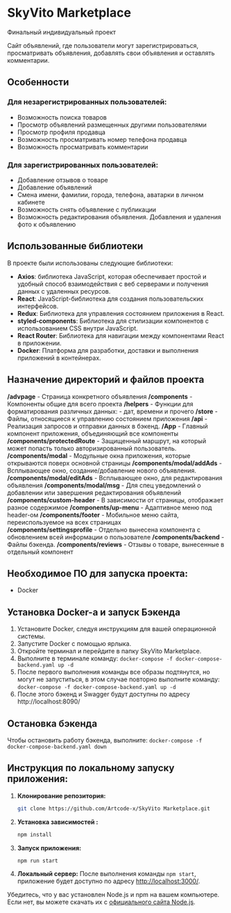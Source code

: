 # SkyVito Marketplace

Финальный индивидуальный проект

Сайт объявлений, где пользователи могут зарегистрироваться, просматривать объявления, добавлять свои объявления и оставлять комментарии.

## Особенности

### Для незарегистрированных пользователей:

-   Возможность поиска товаров
-   Просмотр объявлений размещенных другими пользователями
-   Просмотр профиля продавца
-   Возможность просматривать номер телефона продавца
-   Возможность просматривать комментарии

### Для зарегистрированных пользователей:

-   Добавление отзывов о товаре
-   Добавление объявлений
-   Смена имени, фамилии, города, телефона, аватарки в личном кабинете
-   Возможность снять объявление с публикации
-   Возможность редактирования объявления. Добавления и удаления фото к объявлению

## Использованные библиотеки

В проекте были использованы следующие библиотеки:

-   **Axios**: библиотека JavaScript, которая обеспечивает простой и удобный способ взаимодействия с веб серверами и получения данных с удаленных ресурсов.
-   **React**: JavaScript-библиотека для создания пользовательских интерфейсов.
-   **Redux**: Библиотека для управления состоянием приложения в React.
-   **styled-components**: Библиотека для стилизации компонентов с использованием CSS внутри JavaScript.
-   **React Router**: Библиотека для навигации между компонентами React в приложении.
-   **Docker**: Платформа для разработки, доставки и выполнения приложений в контейнерах.

## Назначение директорий и файлов проекта

**/advpage** - Страница конкретного объявления
**/components** - Компоненты общие для всего проекта
**/helpers** - Функции для форматирования различных данных: - дат, времени и прочего
**/store** - Файлы, относящиеся к управлению состоянием приложения
**/api** - Реализация запросов и отправки данных в бэкенд.
**/App** - Главный компонент приложения, объединяющий все компоненты
**/components/protectedRoute** - Защищенный маршрут, на который может попасть только авторизированный пользователь.
**/components/modal** - Модульные окна приложения, которые открываются поверх основной страницы
**/components/modal/addAds** - Всплывающее окно, создание/добавление нового объявления.
**/components/modal/editAds** - Всплывающее окно, для редактирования объявления
**/components/modal/msg** - Для спец уведомлений о добавлении или завершения редактирования объявлений
**/components/custom-header** - В зависимости от страницы, отображает разное содержимое
**/components/up-menu** - Адаптивное меню под header-ом
**/components/footer** - Мобильное меню сайта, переиспользуемое на всех страницах  
**/components/settingsprofile** - Отдельно вынесена компонента с обновлением всей информации о пользователе
**/components/backend** - Файлы бэкенда.
**/components/reviews** - Отзывы о товаре, вынесенные в отдельный компонент

## Необходимое ПО для запуска проекта:

-   Docker

## Установка Docker-a и запуск Бэкенда

1. Установите Docker, следуя инструкциям для вашей операционной системы.
2. Запустите Docker с помощью ярлыка.
3. Откройте терминал и перейдите в папку SkyVito Marketplace.
4. Выполните в терминале команду: `docker-compose -f docker-compose-backend.yaml up -d`
5. После первого выполнения команды все образы подтянутся, но могут не запуститься, в этом случае повторно выполните команду: `docker-compose -f docker-compose-backend.yaml up -d`
6. После этого бэкенд и Swagger будут доступны по адресу http://localhost:8090/

## Остановка бэкенда

Чтобы остановить работу бэкенда, выполните: `docker-compose -f docker-compose-backend.yaml down`

## Инструкция по локальному запуску приложения:

1. **Клонирование репозитория:**

    ```bash
    git clone https://github.com/Artcode-x/SkyVito Marketplace.git
    ```

2. **Установка зависимостей :**

    ```bash
    npm install
    ```

3. **Запуск приложения:**

    ```bash
    npm run start
    ```

4. **Локальный сервер:**
   После выполнения команды `npm start`, приложение будет доступно по адресу [http://localhost:3000/](http://localhost:3000/).

Убедитесь, что у вас установлен Node.js и npm на вашем компьютере. Если нет, вы можете скачать их с [официального сайта Node.js](https://nodejs.org/).
